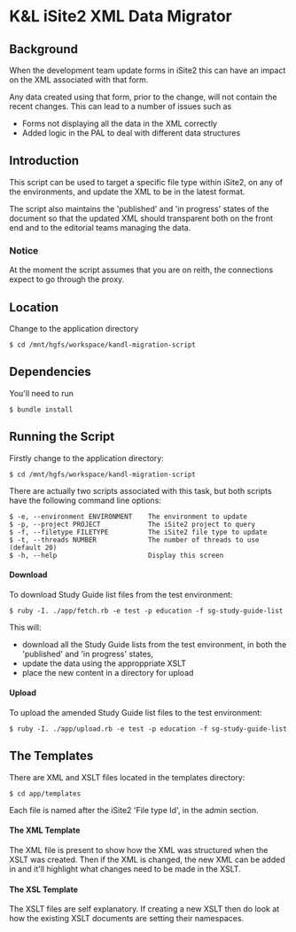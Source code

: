 K&L iSite2 XML Data Migrator
============================

## Background

When the development team update forms in iSite2 this can have an impact on the
XML associated with that form.

Any data created using that form, prior to the change, will not contain the
recent changes. This can lead to a number of issues such as
- Forms not displaying all the data in the XML correctly
- Added logic in the PAL to deal with different data structures


## Introduction

This script can be used to target a specific file type within iSite2, on any of
the environments, and update the XML to be in the latest format.

The script also maintains the 'published' and 'in progress' states of the
document so that the updated XML should transparent both on the front end and to
the editorial teams managing the data.

### Notice

At the moment the script assumes that you are on reith, the connections expect
to go through the proxy.


## Location

Change to the application directory

    $ cd /mnt/hgfs/workspace/kandl-migration-script


## Dependencies

You'll need to run

    $ bundle install


## Running the Script

Firstly change to the application directory:

    $ cd /mnt/hgfs/workspace/kandl-migration-script

There are actually two scripts associated with this task, but both scripts have
the following command line options:

    $ -e, --environment ENVIRONMENT    The environment to update
    $ -p, --project PROJECT            The iSite2 project to query
    $ -f, --filetype FILETYPE          The iSite2 file type to update
    $ -t, --threads NUMBER             The number of threads to use (default 20)
    $ -h, --help                       Display this screen


#### Download

To download Study Guide list files from the test environment:

    $ ruby -I. ./app/fetch.rb -e test -p education -f sg-study-guide-list

This will:
- download all the Study Guide lists from the test environment, in both
the 'published' and 'in progress' states,
- update the data using the approppriate XSLT
- place the new content in a directory for upload


#### Upload

To upload the amended Study Guide list files to the test environment:

    $ ruby -I. ./app/upload.rb -e test -p education -f sg-study-guide-list


## The Templates

There are XML and XSLT files located in the templates directory:

    $ cd app/templates

Each file is named after the iSite2 'File type Id', in the admin section.

#### The XML Template

The XML file is present to show how the XML was structured when the XSLT was
created. Then if the XML is changed, the new XML can be added in and it'll
highlight what changes need to be made in the XSLT.

#### The XSL Template

The XSLT files are self explanatory. If creating a new XSLT then do look at how
the existing XSLT documents are setting their namespaces.

